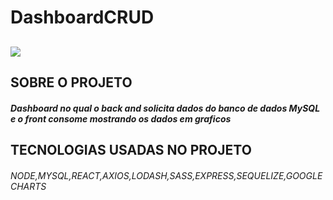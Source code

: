 # DashboardCRUD


## <img src="https://user-images.githubusercontent.com/79879534/187333588-65218065-4502-4607-90c1-5d7ec669d50f.png" />
## SOBRE O PROJETO
##### Dashboard no qual o back and solicita dados do banco de dados MySQL e o front consome mostrando os dados em graficos



## TECNOLOGIAS USADAS NO PROJETO
###### NODE,MYSQL,REACT,AXIOS,LODASH,SASS,EXPRESS,SEQUELIZE,GOOGLECHARTS


